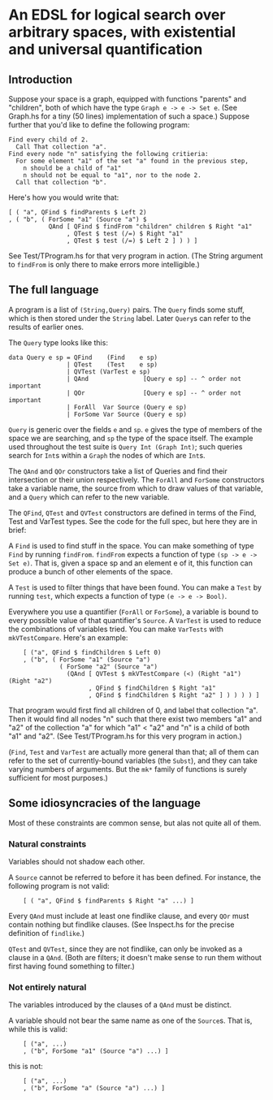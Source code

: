 # An EDSL for logical search over arbitrary spaces, with existential and universal quantification


## Introduction

Suppose your space is a graph, equipped with functions "parents" and "children", both of which have the type `Graph e -> e -> Set e`. (See Graph.hs for a tiny (50 lines) implementation of such a space.) Suppose further that you'd like to define the following program:

```
Find every child of 2.
  Call That collection "a".
Find every node "n" satisfying the following critieria:
  For some element "a1" of the set "a" found in the previous step,
    n should be a child of "a1"
    n should not be equal to "a1", nor to the node 2.
  Call that collection "b".
```

Here's how you would write that:

```
[ ( "a", QFind $ findParents $ Left 2)
, ( "b", ( ForSome "a1" (Source "a") $
           QAnd [ QFind $ findFrom "children" children $ Right "a1"
                , QTest $ test (/=) $ Right "a1"
                , QTest $ test (/=) $ Left 2 ] ) ) ]
```

See Test/TProgram.hs for that very program in action. (The String argument to `findFrom` is only there to make errors more intelligible.)


## The full language

A program is a list of `(String,Query)` pairs. The `Query` finds some stuff, which is then stored under the `String` label. Later `Query`s can refer to the results of earlier ones.

The `Query` type looks like this:

```
data Query e sp = QFind    (Find    e sp)
                | QTest    (Test    e sp)
                | QVTest (VarTest e sp)
                | QAnd               [Query e sp] -- ^ order not important
                | QOr                [Query e sp] -- ^ order not important
                | ForAll  Var Source (Query e sp)
                | ForSome Var Source (Query e sp)
```

`Query` is generic over the fields `e` and `sp`. `e` gives the type of members of the space we are searching, and `sp` the type of the space itself. The example used throughout the test suite is `Query Int (Graph Int)`; such queries search for `Int`s within a `Graph` the nodes of which are `Int`s.

The `QAnd` and `QOr` constructors take a list of Queries and find their intersection or their union respectively. The `ForAll` and `ForSome` constructors take a variable name, the source from which to draw values of that variable, and a `Query` which can refer to the new variable.

The `QFind`, `QTest` and `QVTest` constructors are defined in terms of the Find, Test and VarTest types. See the code for the full spec, but here they are in brief:

A `Find` is used to find stuff in the space. You can make something of type `Find` by running `findFrom`. `findFrom` expects a function of type `(sp -> e -> Set e)`. That is, given a space sp and an element e of it, this function can produce a bunch of other elements of the space.

A `Test` is used to filter things that have been found. You can make a `Test` by running `test`, which expects a function of type `(e -> e -> Bool)`.

Everywhere you use a quantifier (`ForAll` or `ForSome`), a variable is bound to every possible value of that quantifier's `Source`. A `VarTest` is used to reduce the combinations of variables tried. You can make `VarTests` with `mkVTestCompare`. Here's an example:

```
    [ ("a", QFind $ findChildren $ Left 0)
    , ("b", ( ForSome "a1" (Source "a")
              ( ForSome "a2" (Source "a")
                (QAnd [ QVTest $ mkVTestCompare (<) (Right "a1") (Right "a2")
                      , QFind $ findChildren $ Right "a1"
                      , QFind $ findChildren $ Right "a2" ] ) ) ) ) ]
```

That program would first find all children of 0, and label that collection "a". Then it would find all nodes "n" such that there exist two members "a1" and "a2" of the collection "a" for which "a1" < "a2" and "n" is a child of both "a1" and "a2". (See Test/TProgram.hs for this very program in action.)

(`Find`, `Test` and `VarTest` are actually more general than that; all of them can refer to the set of currently-bound variables (the `Subst`), and they can take varying numbers of arguments. But the `mk*` family of functions is surely sufficient for most purposes.)


## Some idiosyncracies of the language

Most of these constraints are common sense, but alas not quite all of them.


### Natural constraints

Variables should not shadow each other.

A `Source` cannot be referred to before it has been defined. For instance, the following program is not valid:
```
    [ ( "a", QFind $ findParents $ Right "a" ...) ]
```

Every `QAnd` must include at least one findlike clause, and every `QOr` must contain nothing but findlike clauses. (See Inspect.hs for the precise definition of `findlike`.)

`QTest` and `QVTest`, since they are not findlike, can only be invoked as a clause in a `QAnd`. (Both are filters; it doesn't make sense to run them without first having found something to filter.)


### Not entirely natural

The variables introduced by the clauses of a `QAnd` must be distinct.

A variable should not bear the same name as one of the `Source`s. That is, while this is valid:
```
    [ ("a", ...)
    , ("b", ForSome "a1" (Source "a") ...) ]
```

this is not:
```
    [ ("a", ...)
    , ("b", ForSome "a" (Source "a") ...) ]
```
